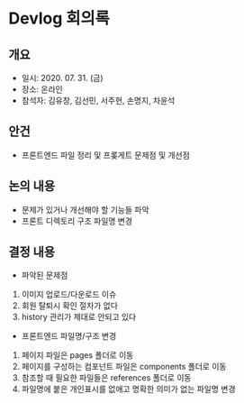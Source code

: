 # Devlog 회의록

## 개요
- 일시: 2020. 07. 31. (금)
- 장소: 온라인
- 참석자: 김유창, 김선민, 서주현, 손명지, 차윤석

## 안건
- 프론트엔드 파일 정리 및 프롲게트 문제점 및 개선점

## 논의 내용
- 문제가 있거나 개선해야 할 기능들 파악
- 프론트 디렉토리 구조 파일명 변경

## 결정 내용
- 파악된 문제점
1. 이미지 업로드/다운로드 이슈
2. 회원 탈퇴시 확인 절차가 없다
3. history 관리가 제대로 안되고 있다

- 프론트엔드 파일명/구조 변경
1. 페이지 파일은 pages 폴더로 이동
2. 페이지를 구성하는 컴포넌트 파일은 components 폴더로 이동
3. 참조할 때 필요한 파일들은 references 폴더로 이동
3. 파일명에 붙은 개인표시를 없애고 명확한 의미가 없는 파일명 변경